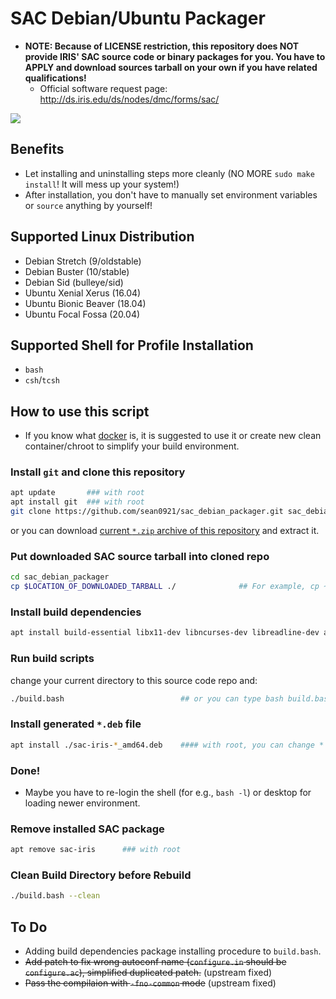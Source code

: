 # SAC Debian/Ubuntu Packager

* **NOTE: Because of LICENSE restriction, this repository does NOT provide IRIS' SAC source code or binary packages for you.  You have to APPLY and download sources tarball on your own if you have related qualifications!**
    - Official software request page: http://ds.iris.edu/ds/nodes/dmc/forms/sac/

![](https://github.com/sean0921/sean0921.github.io/raw/3ef1e32d61fc62c546c6ba31ef526ccc050cc7b2/images/demo.gif)

## Benefits

* Let installing and uninstalling steps more cleanly (NO MORE `sudo make install`!  It will mess up your system!)
* After installation, you don't have to manually set environment variables or `source` anything by yourself!

## Supported Linux Distribution

* Debian Stretch (9/oldstable)
* Debian Buster (10/stable)
* Debian Sid (bulleye/sid)
* Ubuntu Xenial Xerus (16.04)
* Ubuntu Bionic Beaver (18.04)
* Ubuntu Focal Fossa (20.04)

## Supported Shell for Profile Installation

* `bash`
* `csh`/`tcsh`

## How to use this script

* If you know what [docker](https://www.docker.com/) is, it is suggested to use it or create new clean container/chroot to simplify your build environment.

### Install `git` and clone this repository

```bash
apt update       ### with root
apt install git  ### with root
git clone https://github.com/sean0921/sac_debian_packager.git sac_debian_packager
```

or you can download [current `*.zip` archive of this repository](https://github.com/sean0921/sac_debian_packager/archive/master.zip) and extract it.

### Put downloaded SAC source tarball into cloned repo

```bash
cd sac_debian_packager
cp $LOCATION_OF_DOWNLOADED_TARBALL ./              ## For example, cp ~/Download/sac-101.6a-source.tar.gz ./
```

### Install build dependencies

```bash
apt install build-essential libx11-dev libncurses-dev libreadline-dev autoconf automake autopoint autotools-dev ### with root
```

### Run build scripts

change your current directory to this source code repo and:

```bash
./build.bash                          ## or you can type bash build.bash
```

### Install generated `*.deb` file

```bash
apt install ./sac-iris-*_amd64.deb    #### with root, you can change * to specific version number
```

### Done!

* Maybe you have to re-login the shell (for e.g., `bash -l`) or desktop for loading newer environment.

### Remove installed SAC package

```bash
apt remove sac-iris      ### with root
```

### Clean Build Directory before Rebuild

```bash
./build.bash --clean
```

## To Do

* Adding build dependencies package installing procedure to `build.bash`.
* ~~Add patch to fix wrong autoconf name (`configure.in` should be `configure.ac`), simplified duplicated patch.~~ (upstream fixed)
* ~~Pass the compilaion with `-fno-common` mode~~ (upstream fixed)
